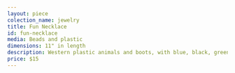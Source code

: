 ```yaml
---
layout: piece
colection_name: jewelry
title: Fun Necklace
id: fun-necklace
media: Beads and plastic
dimensions: 11" in length
description: Western plastic animals and boots, with blue, black, green, purple and red  colored beads, plus wire wrapped pendant with cowboy hat and beaded clasp.
price: $15
---
```


